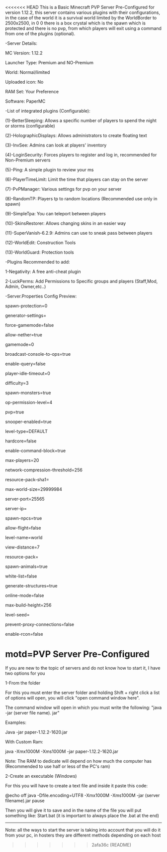 <<<<<<< HEAD
This is a Basic Minecraft PVP Server Pre-Configured for version 1.12.2, this server contains various plugins with their configurations, in the case of the world it is a survival world limited by the WorldBorder to 2500x2500, in 0 0 there is a box crystal which is the spawn which is protected and there is no pvp, from which players will exit using a command from one of the plugins (optional).

-Server Details:

MC Version: 1.12.2

Launcher Type: Premium and NO-Premium

World: Normal/limited

Uploaded icon: No

RAM Set: Your Preference

Software: PaperMC

-List of integrated plugins (Configurable):

(1)-BetterSleeping: Allows a specific number of players to spend the night or storms (configurable)

(2)-HolographicDisplays: Allows administrators to create floating text

(3)-InvSee: Admins can look at players' inventory

(4)-LoginSecurity: Forces players to register and log in, recommended for Non-Premium servers

(5)-Ping: A simple plugin to review your ms

(6)-PlayerTimeLimit: Limit the time that players can stay on the server

(7)-PvPManager: Various settings for pvp on your server

(8)-RandomTP: Players tp to random locations (Recommended use only in spawn)

(9)-SimpleTpa: You can teleport between players

(10)-SkinsRestorer: Allows changing skins in an easier way

(11)-SuperVanish-6.2.9: Admins can use to sneak pass between players

(12)-WorldEdit: Construction Tools

(13)-WorldGuard: Protection tools

-Plugins Recommended to add:

1-Negativity: A free anti-cheat plugin

2-LuckPerms: Add Permissions to Specific groups and players (Staff,Mod, Admin, Owner,etc..)

-Server.Properties Config Preview:

spawn-protection=0

generator-settings=

force-gamemode=false

allow-nether=true

gamemode=0

broadcast-console-to-ops=true

enable-query=false

player-idle-timeout=0

difficulty=3

spawn-monsters=true

op-permission-level=4

pvp=true

snooper-enabled=true

level-type=DEFAULT

hardcore=false

enable-command-block=true

max-players=20

network-compression-threshold=256

resource-pack-sha1=

max-world-size=29999984

server-port=25565

server-ip=

spawn-npcs=true

allow-flight=false

level-name=world

view-distance=7

resource-pack=

spawn-animals=true

white-list=false

generate-structures=true

online-mode=false

max-build-height=256

level-seed=

prevent-proxy-connections=false

enable-rcon=false

motd=PVP Server Pre-Configured
=======
If you are new to the topic of servers and do not know how to start it, I have two options for you

1-From the folder

For this you must enter the server folder and holding Shift + right click a list of options will open, you will click "open command window here".

The command window will open in which you must write the following: "java -jar (server file name). jar"

Examples:

Java -jar paper-1.12.2-1620.jar

With Custom Ram:

java -Xmx1000M -Xms1000M -jar paper-1.12.2-1620.jar

Note: The RAM to dedicate will depend on how much the computer has (Recommended to use half or less of the PC's ram)

2-Create an executable (Windows)

For this you will have to create a text file and inside it paste this code:

@echo off
java -Dfile.encoding=UTF8 -Xmx1000M -Xms1000M -jar (server filename).jar
pause

Then you will give it to save and in the name of the file you will put something like: Start.bat (it is important to always place the .bat at the end)

----------------------------------------------------------------------------------------------------------

Note: all the ways to start the server is taking into account that you will do it from your pc, in hosters they are different methods depending on each host
>>>>>>> 2afa36c (README)
